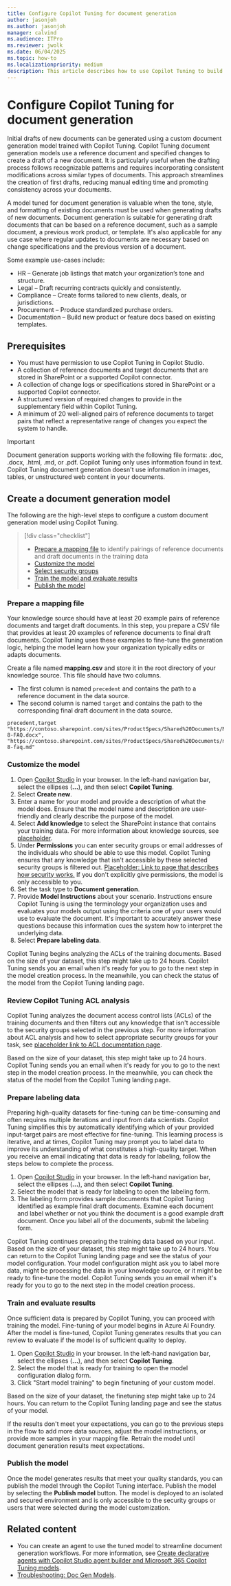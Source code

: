 ```yaml
---
title: Configure Copilot Tuning for document generation
author: jasonjoh
ms.author: jasonjoh
manager: calvind
ms.audience: ITPro
ms.reviewer: jwolk
ms.date: 06/04/2025
ms.topic: how-to
ms.localizationpriority: medium
description: This article describes how to use Copilot Tuning to build an AI model for document generation based on organizational knowledge.
---
```


# Configure Copilot Tuning for document generation

<!-- cSpell:ignore calvind jwolk -->

Initial drafts of new documents can be generated using a custom document generation model trained with Copilot Tuning. Copilot Tuning document generation models use a reference document and specified changes to create a draft of a new document. It is particularly useful when the drafting process follows recognizable patterns and requires incorporating consistent modifications across similar types of documents. This approach streamlines the creation of first drafts, reducing manual editing time and promoting consistency across your documents.

A model tuned for document generation is valuable when the tone, style, and formatting of existing documents must be used when generating drafts of new documents. Document generation is suitable for generating draft documents that can be based on a reference document, such as a sample document, a previous work product, or template. It's also applicable for any use case where regular updates to documents are necessary based on change specifications and the previous version of a document.

Some example use-cases include:

- HR – Generate job listings that match your organization’s tone and structure.
- Legal – Draft recurring contracts quickly and consistently.
- Compliance – Create forms tailored to new clients, deals, or jurisdictions.
- Procurement – Produce standardized purchase orders.
- Documentation – Build new product or feature docs based on existing templates.

## Prerequisites

- You must have permission to use Copilot Tuning in Copilot Studio. <!-- TODO: Link to permission doc here if it exists -->
- A collection of reference documents and target documents that are stored in SharePoint or a supported Copilot connector.
- A collection of change logs or specifications stored in SharePoint or a supported Copilot connector.
- A structured version of required changes to provide in the supplementary field within Copilot Tuning.
- A minimum of 20 well-aligned pairs of reference documents to target pairs that reflect a representative range of changes you expect the system to handle.

> [!IMPORTANT]
> Document generation supports working with the following file formats: .doc, .docx, .html, .md, or .pdf. Copilot Tuning only uses information found in text. Copilot Tuning document generation doesn't use information in images, tables, or unstructured web content in your documents.

## Create a document generation model

The following are the high-level steps to configure a custom document generation model using Copilot Tuning.

> [!div class="checklist"]
>
> - [Prepare a mapping file](#prepare-a-mapping-file) to identify pairings of reference documents and draft documents in the training data
> - [Customize the model](#customize-the-model)
> - [Select security groups](#review-copilot-tuning-acl-analysis)
> - [Train the model and evaluate results](#train-and-evaluate-results)
> - [Publish the model](#publish-the-model)

### Prepare a mapping file

Your knowledge source should have at least 20 example pairs of reference documents and target draft documents. In this step, you prepare a CSV file that provides at least 20 examples of reference documents to final draft documents. Copilot Tuning uses these examples to fine-tune the generation logic, helping the model learn how your organization typically edits or adapts documents.

Create a file named **mapping.csv** and store it in the root directory of your knowledge source. This file should have two columns.

- The first column is named `precedent` and contains the path to a reference document in the data source.
- The second column is named `target` and contains the path to the corresponding final draft document in the data source.

```CSV
precedent,target
"https://contoso.sharepoint.com/sites/ProductSpecs/Shared%20Documents/Mark-8-FAQ.docx", "https://contoso.sharepoint.com/sites/ProductSpecs/Shared%20Documents/mark-8-faq.md"
```

### Customize the model

1. Open [Copilot Studio](https://copilotstudio.microsoft.com) in your browser. In the left-hand navigation bar, select the ellipses (**...**), and then select **Copilot Tuning**.
1. Select **Create new**.
1. Enter a name for your model and provide a description of what the model does. Ensure that the model name and description are user-friendly and clearly describe the purpose of the model.
1. Select **Add knowledge** to select the SharePoint instance that contains your training data. For more information about knowledge sources, see [placeholder](#).
1. Under **Permissions** you can enter security groups or email addresses of the individuals who should be able to use this model. Copilot Tuning ensures that any knowledge that isn't accessible by these selected security groups is filtered out. [Placeholder: Link to page that describes how security works.](#) If you don't explicitly give permissions, the model is only accessible to you.
1. Set the task type to **Document generation**.
1. Provide **Model Instructions** about your scenario. Instructions ensure Copilot Tuning is using the terminology your organization uses and evaluates your models output using the criteria one of your users would use to evaluate the document. It's important to accurately answer these questions because this information cues the system how to interpret the underlying data.
1. Select **Prepare labeling data**.

Copilot Tuning begins analyzing the ACLs of the training documents. Based on the size of your dataset, this step might take up to 24 hours. Copilot Tuning sends you an email when it's ready for you to go to the next step in the model creation process. In the meanwhile, you can check the status of the model from the Copilot Tuning landing page.

### Review Copilot Tuning ACL analysis

Copilot Tuning analyzes the document access control lists (ACLs) of the training documents and then filters out any knowledge that isn't accessible to the security groups selected in the previous step. For more information about ACL analysis and how to select appropriate security groups for your task, see [placeholder link to ACL documentation page](#).

Based on the size of your dataset, this step might take up to 24 hours. Copilot Tuning sends you an email when it's ready for you to go to the next step in the model creation process. In the meanwhile, you can check the status of the model from the Copilot Tuning landing page.

### Prepare labeling data

Preparing high-quality datasets for fine-tuning can be time-consuming and often requires multiple iterations and input from data scientists. Copilot Tuning simplifies this by automatically identifying which of your provided input-target pairs are most effective for fine-tuning. This learning process is iterative, and at times, Copilot Tuning may prompt you to label data to improve its understanding of what constitutes a high-quality target. When you receive an email indicating that data is ready for labeling, follow the steps below to complete the process.

1. Open [Copilot Studio](https://copilotstudio.microsoft.com) in your browser. In the left-hand navigation bar, select the ellipses (**...**), and then select **Copilot Tuning**.
1. Select the model that is ready for labeling to open the labeling form.
1. The labeling form provides sample documents that Copilot Tuning identified as example final draft documents. Examine each document and label whether or not you think the document is a good example draft document. Once you label all of the documents, submit the labeling form.

Copilot Tuning continues preparing the training data based on your input. Based on the size of your dataset, this step might take up to 24 hours. You can return to the Copilot Tuning landing page and see the status of your model configuration. Your model configuration might ask you to label more data, might be processing the data in your knowledge source, or it might be ready to fine-tune the model. Copilot Tuning sends you an email when it's ready for you to go to the next step in the model creation process.

### Train and evaluate results

Once sufficient data is prepared by Copilot Tuning, you can proceed with training the model. Fine-tuning of your model begins in Azure AI Foundry. After the model is fine-tuned, Copilot Tuning generates results that you can review to evaluate if the model is of sufficient quality to deploy.

1. Open [Copilot Studio](https://copilotstudio.microsoft.com) in your browser. In the left-hand navigation bar, select the ellipses (**...**), and then select **Copilot Tuning**.
1. Select the model that is ready for training to open the model configuration dialog form.
1. Click "Start model training" to begin finetuning of your custom model.

Based on the size of your dataset, the finetuning step might take up to 24 hours. You can return to the Copilot Tuning landing page and see the status of your model.

If the results don't meet your expectations, you can go to the previous steps in the flow to add more data sources, adjust the model instructions, or provide more samples in your mapping file. Retrain the model until document generation results meet expectations.

### Publish the model

Once the model generates results that meet your quality standards, you can publish the model through the Copilot Tuning interface. Publish the model by selecting the **Publish model** button. The model is deployed to an isolated and secured environment and is only accessible to the security groups or users that were selected during the model customization.

## Related content

- You can create an agent to use the tuned model to streamline document generation workflows. For more information, see [Create declarative agents with Copilot Studio agent builder and Microsoft 365 Copilot Tuning models](/microsoft-365-copilot/extensibility/copilot-studio-agent-builder-tuned-models).
- [Troubleshooting: Doc Gen Models](copilot-tuning-troubleshooting-docgen.md).
